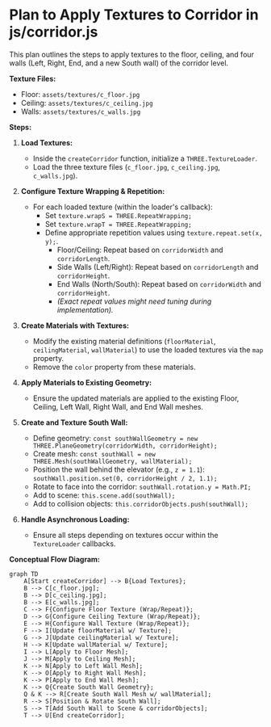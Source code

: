 # Plan to Apply Textures to Corridor in js/corridor.js

This plan outlines the steps to apply textures to the floor, ceiling, and four walls (Left, Right, End, and a new South wall) of the corridor level.

**Texture Files:**

*   Floor: `assets/textures/c_floor.jpg`
*   Ceiling: `assets/textures/c_ceiling.jpg`
*   Walls: `assets/textures/c_walls.jpg`

**Steps:**

1.  **Load Textures:**
    *   Inside the `createCorridor` function, initialize a `THREE.TextureLoader`.
    *   Load the three texture files (`c_floor.jpg`, `c_ceiling.jpg`, `c_walls.jpg`).

2.  **Configure Texture Wrapping & Repetition:**
    *   For each loaded texture (within the loader's callback):
        *   Set `texture.wrapS = THREE.RepeatWrapping;`
        *   Set `texture.wrapT = THREE.RepeatWrapping;`
        *   Define appropriate repetition values using `texture.repeat.set(x, y);`.
            *   Floor/Ceiling: Repeat based on `corridorWidth` and `corridorLength`.
            *   Side Walls (Left/Right): Repeat based on `corridorLength` and `corridorHeight`.
            *   End Walls (North/South): Repeat based on `corridorWidth` and `corridorHeight`.
            *   *(Exact repeat values might need tuning during implementation).*

3.  **Create Materials with Textures:**
    *   Modify the existing material definitions (`floorMaterial`, `ceilingMaterial`, `wallMaterial`) to use the loaded textures via the `map` property.
    *   Remove the `color` property from these materials.

4.  **Apply Materials to Existing Geometry:**
    *   Ensure the updated materials are applied to the existing Floor, Ceiling, Left Wall, Right Wall, and End Wall meshes.

5.  **Create and Texture South Wall:**
    *   Define geometry: `const southWallGeometry = new THREE.PlaneGeometry(corridorWidth, corridorHeight);`
    *   Create mesh: `const southWall = new THREE.Mesh(southWallGeometry, wallMaterial);`
    *   Position the wall behind the elevator (e.g., `z = 1.1`): `southWall.position.set(0, corridorHeight / 2, 1.1);`
    *   Rotate to face into the corridor: `southWall.rotation.y = Math.PI;`
    *   Add to scene: `this.scene.add(southWall);`
    *   Add to collision objects: `this.corridorObjects.push(southWall);`

6.  **Handle Asynchronous Loading:**
    *   Ensure all steps depending on textures occur within the `TextureLoader` callbacks.

**Conceptual Flow Diagram:**

```mermaid
graph TD
    A[Start createCorridor] --> B{Load Textures};
    B --> C[c_floor.jpg];
    B --> D[c_ceiling.jpg];
    B --> E[c_walls.jpg];
    C --> F{Configure Floor Texture (Wrap/Repeat)};
    D --> G{Configure Ceiling Texture (Wrap/Repeat)};
    E --> H{Configure Wall Texture (Wrap/Repeat)};
    F --> I[Update floorMaterial w/ Texture];
    G --> J[Update ceilingMaterial w/ Texture];
    H --> K[Update wallMaterial w/ Texture];
    I --> L[Apply to Floor Mesh];
    J --> M[Apply to Ceiling Mesh];
    K --> N[Apply to Left Wall Mesh];
    K --> O[Apply to Right Wall Mesh];
    K --> P[Apply to End Wall Mesh];
    K --> Q{Create South Wall Geometry};
    Q & K --> R[Create South Wall Mesh w/ wallMaterial];
    R --> S[Position & Rotate South Wall];
    S --> T[Add South Wall to Scene & corridorObjects];
    T --> U[End createCorridor];